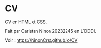 # CV
CV en HTML et CSS.

Fait par Caristan Ninon 20232245 en L1DDDI.

Voir : https://NinonCrst.github.io/CV
